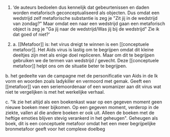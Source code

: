 1.  ‘de auteurs bedoelen dus kennelijk dat gebeurtenissen en daden worden metaforisch geconceptualiseerd als objecten. Dus omdat een wedstrijd zelf metaforische substantie is zeg je "Zit jij in de wedstrijd van zondag?" Maar omdat een naar een wedstrijd gaan een metaforisch object is zeg je "Ga jij naar de wedstrijd/Was jij bij de wedstrijd"  Zie ik dat goed of niet?’ 

2.  a.  [[Metafoor]] is: het virus dreigt te winnen is een [[conceptuele metafoor]]. Het Aids virus is lastig om te begrijpen omdat dit kleine deeltjes zijn met als enige doel repliceren. Maar om dit te begrijpen gebruiken we de termen van wedstrijd / gevecht. Deze [[conceptuele metafoor]] helpt ons om de situatie beter te begrijpen.
 
b. het gedeelte van de campagne met de personificatie van Aids in de Ik vorm en woorden zoals ladykiller en vermoord met gemak. Geeft een [[metafoor]] van een seriemoordenaar of een womanizer aan dit virus wat niet te vergelijken is met het werkelijke verhaal.

c. "Ik zie het altijd als een boekenkast waar op een gegeven moment geen nieuwe boeken meer bijkomen. Op een gegeven moment, verderop in de ziekte, vallen al die andere boeken er ook uit. Alleen de boeken met de heftige emoties blijven stevig verankerd in het geheugen". 
Geheugen als boek, dit is een conceptuele metafoor omdat het een meer begrijpelijke bronmetafoor geeft voor het complexe doelbeg